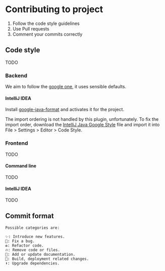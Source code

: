 # Contributing to project

1. Follow the code style guidelines
2. Use Pull requests
3. Comment your commits correctly

## Code style

TODO

### Backend

We aim to follow the [google one](https://google.github.io/styleguide/javaguide.html), it uses sensible defaults.

#### IntelliJ IDEA

Install [google-java-format](https://plugins.jetbrains.com/plugin/8527-google-java-format/) and activates it for the project.

The import ordering is not handled by this plugin, unfortunately. To fix the import order, download the [IntelliJ Java Google Style](https://raw.githubusercontent.com/google/styleguide/gh-pages/intellij-java-google-style.xml) file and import it into File > Settings > Editor > Code Style.

### Frontend

TODO

#### Command line

TODO

#### IntelliJ IDEA

TODO

## Commit format

    Possible categories are:

    ✨: Introduce new features.
    🐛: Fix a bug.
    ♻️: Refactor code.
    🔥: Remove code or files.
    📝: Add or update documentation.
    🔧: Build, deployment related changes.
    ⬆️: Upgrade dependencies.
